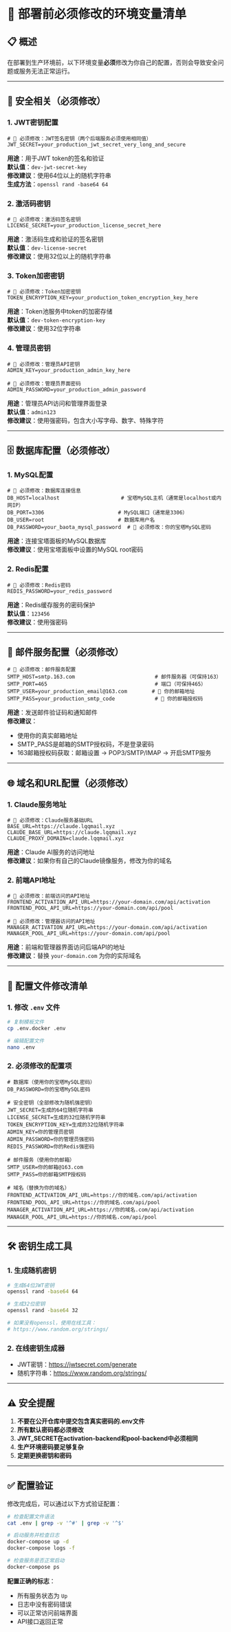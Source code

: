 # 🚨 部署前必须修改的环境变量清单

## 📋 概述

在部署到生产环境前，以下环境变量**必须**修改为你自己的配置，否则会导致安全问题或服务无法正常运行。

---

## 🔐 安全相关（必须修改）

### 1. JWT密钥配置
```env
# 🚨 必须修改：JWT签名密钥（两个后端服务必须使用相同值）
JWT_SECRET=your_production_jwt_secret_very_long_and_secure
```
**用途**：用于JWT token的签名和验证  
**默认值**：`dev-jwt-secret-key`  
**修改建议**：使用64位以上的随机字符串  
**生成方法**：`openssl rand -base64 64`

### 2. 激活码密钥
```env
# 🚨 必须修改：激活码签名密钥
LICENSE_SECRET=your_production_license_secret_here
```
**用途**：激活码生成和验证的签名密钥  
**默认值**：`dev-license-secret`  
**修改建议**：使用32位以上的随机字符串

### 3. Token加密密钥
```env
# 🚨 必须修改：Token加密密钥
TOKEN_ENCRYPTION_KEY=your_production_token_encryption_key_here
```
**用途**：Token池服务中token的加密存储  
**默认值**：`dev-token-encryption-key`  
**修改建议**：使用32位字符串

### 4. 管理员密钥
```env
# 🚨 必须修改：管理员API密钥
ADMIN_KEY=your_production_admin_key_here

# 🚨 必须修改：管理员界面密码
ADMIN_PASSWORD=your_production_admin_password
```
**用途**：管理员API访问和管理界面登录  
**默认值**：`admin123`  
**修改建议**：使用强密码，包含大小写字母、数字、特殊字符

---

## 🗄️ 数据库配置（必须修改）

### 1. MySQL配置
```env
# 🚨 必须修改：数据库连接信息
DB_HOST=localhost                    # 宝塔MySQL主机（通常是localhost或内网IP）
DB_PORT=3306                        # MySQL端口（通常是3306）
DB_USER=root                        # 数据库用户名
DB_PASSWORD=your_baota_mysql_password  # 🚨 必须修改：你的宝塔MySQL密码
```
**用途**：连接宝塔面板的MySQL数据库  
**修改建议**：使用宝塔面板中设置的MySQL root密码

### 2. Redis配置
```env
# 🚨 必须修改：Redis密码
REDIS_PASSWORD=your_redis_password
```
**用途**：Redis缓存服务的密码保护  
**默认值**：`123456`  
**修改建议**：使用强密码

---

## 📧 邮件服务配置（必须修改）

```env
# 🚨 必须修改：邮件服务配置
SMTP_HOST=smtp.163.com                          # 邮件服务器（可保持163）
SMTP_PORT=465                                   # 端口（可保持465）
SMTP_USER=your_production_email@163.com        # 🚨 你的邮箱地址
SMTP_PASS=your_production_smtp_code             # 🚨 你的邮箱授权码
```
**用途**：发送邮件验证码和通知邮件  
**修改建议**：
- 使用你的真实邮箱地址
- SMTP_PASS是邮箱的SMTP授权码，不是登录密码
- 163邮箱授权码获取：邮箱设置 → POP3/SMTP/IMAP → 开启SMTP服务

---

## 🌐 域名和URL配置（必须修改）

### 1. Claude服务地址
```env
# 🚨 必须修改：Claude服务基础URL
BASE_URL=https://claude.lqqmail.xyz
CLAUDE_BASE_URL=https://claude.lqqmail.xyz
CLAUDE_PROXY_DOMAIN=claude.lqqmail.xyz
```
**用途**：Claude AI服务的访问地址  
**修改建议**：如果你有自己的Claude镜像服务，修改为你的域名

### 2. 前端API地址
```env
# 🚨 必须修改：前端访问的API地址
FRONTEND_ACTIVATION_API_URL=https://your-domain.com/api/activation
FRONTEND_POOL_API_URL=https://your-domain.com/api/pool

# 🚨 必须修改：管理器访问的API地址  
MANAGER_ACTIVATION_API_URL=https://your-domain.com/api/activation
MANAGER_POOL_API_URL=https://your-domain.com/api/pool
```
**用途**：前端和管理器界面访问后端API的地址  
**修改建议**：替换 `your-domain.com` 为你的实际域名

---

## 📝 配置文件修改清单

### 1. 修改 `.env` 文件
```bash
# 复制模板文件
cp .env.docker .env

# 编辑配置文件
nano .env
```

### 2. 必须修改的配置项
```env
# 数据库（使用你的宝塔MySQL密码）
DB_PASSWORD=你的宝塔MySQL密码

# 安全密钥（全部修改为随机强密钥）
JWT_SECRET=生成的64位随机字符串
LICENSE_SECRET=生成的32位随机字符串  
TOKEN_ENCRYPTION_KEY=生成的32位随机字符串
ADMIN_KEY=你的管理员密钥
ADMIN_PASSWORD=你的管理员强密码
REDIS_PASSWORD=你的Redis强密码

# 邮件服务（使用你的邮箱）
SMTP_USER=你的邮箱@163.com
SMTP_PASS=你的邮箱SMTP授权码

# 域名（替换为你的域名）
FRONTEND_ACTIVATION_API_URL=https://你的域名.com/api/activation
FRONTEND_POOL_API_URL=https://你的域名.com/api/pool
MANAGER_ACTIVATION_API_URL=https://你的域名.com/api/activation
MANAGER_POOL_API_URL=https://你的域名.com/api/pool
```

---

## 🛠️ 密钥生成工具

### 1. 生成随机密钥
```bash
# 生成64位JWT密钥
openssl rand -base64 64

# 生成32位密钥
openssl rand -base64 32

# 如果没有openssl，使用在线工具：
# https://www.random.org/strings/
```

### 2. 在线密钥生成器
- JWT密钥：https://jwtsecret.com/generate
- 随机字符串：https://www.random.org/strings/

---

## ⚠️ 安全提醒

1. **不要在公开仓库中提交包含真实密码的.env文件**
2. **所有默认密码都必须修改**
3. **JWT_SECRET在activation-backend和pool-backend中必须相同**
4. **生产环境密码要足够复杂**
5. **定期更换密钥和密码**

---

## ✅ 配置验证

修改完成后，可以通过以下方式验证配置：

```bash
# 检查配置文件语法
cat .env | grep -v '^#' | grep -v '^$'

# 启动服务并检查日志
docker-compose up -d
docker-compose logs -f

# 检查服务是否正常启动
docker-compose ps
```

**配置正确的标志**：
- 所有服务状态为 `Up`
- 日志中没有密码错误
- 可以正常访问前端界面
- API接口返回正常
